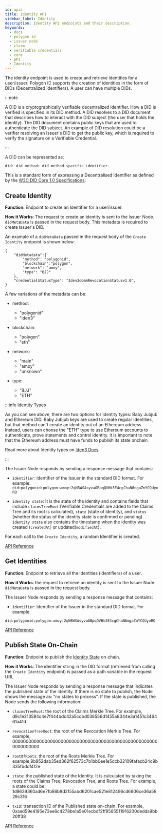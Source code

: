 ```yaml
---
id: apis
title: Identity API
sidebar_label: Identity
description: Identity API endpoints and their description.
keywords:
  - docs
  - polygon id
  - issuer node
  - claim
  - verifiable credentials
  - core
  - API
  - Identity
---
```


The identity endpoint is used to create and retrieve identities for a user/issuer. Polygon ID supports the creation of identities in the form of DIDs (Decentralized Identifiers). A user can have multiple DIDs.

:::note

A DID is a cryptographically verifiable decentralized identifier. How a DID is verified is specified in its DID method. A DID resolves to a DID document that describes how to interact with the DID subject (the user that holds the identity). The DID document contains public keys that are used to authenticate the DID subject. An example of DID resolution could be a verifier resolving an Issuer's DID to get the public key, which is required to verify the signature on a Verifiable Credential.

:::

A DID can be represented as:

```
did: did method: did method-specific identifier.
```

This is a standard form of expressing a Decentralised Identifier as defined by the <a href="https://www.w3.org/TR/did-core" target="_blank">W3C DID Core 1.0 Specifications</a>.

## Create Identity

**Function**: Endpoint to create an Identifier for a user/issuer.

**How it Works**: The request to create an identity is sent to the Issuer Node. `didMetaData` is passed in the request body. This metadata is required to create Issuer's DID.

An example of a `didMetaData` passed in the request body of the `Create Identity` endpoint is shown below:

```
{
    "didMetadata":{
        "method": "polygonid",
        "blockchain":"polygon",
        "network": "amoy",
        "type": "BJJ"
    },
    "credentialStatusType": "Iden3commRevocationStatusv1.0",
}
```

A few variations of the metadata can be:

- method:

  - "polygonid"
  - "iden3"

- blockchain:

  - "polygon"
  - "eth"

- network:

  - "main"
  - "amoy"
  - "unknown"

- type:
  - "BJJ"
  - "ETH"

:::info Identity Types

As you can see above, there are two options for Identity types: Baby Jubjub and Ethereum DID.
Baby Jubjub keys are used to create regular identities, but that method can't create an identity out of an Ethereum address. Instead, users can choose the "ETH" type to use Ethereum accounts to authenticate, prove statements and control identity. It is important to note that the Ethereum address must have funds to publish its state onchain.

Read more about Identity types on <ins>[Iden3 Docs](https://docs.iden3.io/getting-started/identity/identity-types/)</ins>.

:::

The Issuer Node responds by sending a response message that contains:

- `identifier`: Identifier of the Issuer in the standard DID format. For example: `did:polygonid:polygon:amoy:2qNBWSAsyvaGBpqQVHk3E4cgChaN6ogaZnYCQUyoRQ`

- `identity state`: It is the state of the identity and contains fields that include `claimsTreeRoot` (Verifiable Credentials are added to the Claims Tree and its root is calculated), `state` (state of identity), and `status` (whether the status of the identity state is confirmed or pending). `identity state` also contains the timestamp when the identity was created (`createdAt`) or updated(`modifiedAt`).

For each call to the `Create Identity`, a random Identifier is created.

<a href="https://self-hosted-platform.polygonid.me/#post-/v1/identities" target="_blank">API Reference</a>

## Get Identities

**Function**: Endpoint to retrieve all the identities (identifiers) of a user.

**How it Works**: the request to retrieve an identity is sent to the Issuer Node. `didMetaData` is passed in the request body.

The Issuer Node responds by sending a response message that contains:

- `identifier`: Identifier of the Issuer in the standard DID format. For example:

`did:polygonid:polygon:amoy:2qNBWSAsyvaGBpqQVHk3E4cgChaN6ogaZnYCQUyoRQ`

<a href="https://self-hosted-platform.polygonid.me/#get-/v1/identities" target="_blank">API Reference</a>

## Publish State On-Chain

**Function**: Endpoint to publish the [Identity State](https://docs.iden3.io/getting-started/identity/identity-state/) on-chain.

**How it Works**: The identifier string in the DID format (retrieved from calling the `Create Identity` endpoint) is passed as a path variable in the request URL.

The Issuer Node responds by sending a response message that indicates the published state of the Identity. If there is no state to publish, the Node shows the message as: "no states to process". If the state is published, the Node sends the following information:

- `claimsTreeRoot`: the root of the Claims Merkle Tree. For example, d9c1e213584c4e7f444bdc42a5cdbd038556d1455a8344e3a1451c346461a41d

- `revocationTreeRoot`: the root of the Revocation Merkle Tree. For example, 0000000000000000000000000000000000000000000000000000000000000000

- `rootOfRoots`: the root of the Roots Merkle Tree. For example,9b952dab35ed362f62573c7b1bb0ee1e5dcb32109fafacb24c9b335fbddf4f2e

- `state`: the published state of the Identity. It is calculated by taking the roots of the Claims Tree, Revocation Tree, and Roots Tree. For example, a state could be: 1d9639360ad6e7fb86b8d2f55abd6201cae521e812496cd6606ce36a5829c316

- `txID`: transaction ID of the Published state on-chain. For example, 0xaed59e4195e73ee6c4278be1a5e01ecbdf2ff9565511916200dedda9bb20ff38

<a href="https://self-hosted-platform.polygonid.me/#post-/v1/-identifier-/state/publish" target="_blank">API Reference</a>
